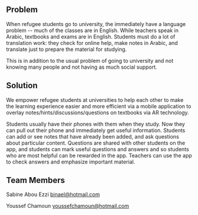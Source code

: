 ## Problem

When refugee students go to university, the immediately have a language problem -- much of the classes are in English. While teachers speak in Arabic, textbooks and exams are in English. Students must do a lot of translation work: they check for online help, make notes in Arabic, and translate just to prepare the material for studying.

This is in addition to the usual problem of going to university and not knowing many people and not having as much social support.

## Solution

We empower refugee students at universities to help each other to make the learning experience easier and more efficient via a mobile application to overlay notes/hints/discussions/questions on textbooks via AR technology.

Students usually have their phones with them when they study. Now they can pull out their phone and immediately get useful information. Students can add or see notes that have already been added, and ask questions about particular content. Questions are shared with other students on the app, and students can mark useful questions and answers and so students who are most helpful can be rewarded in the app. Teachers can use the app to check answers and emphasize important material. 

## Team Members

Sabine Abou Ezzi <binael@hotmail.com>

Youssef Chamoun <youssefchamoun@hotmail.com>

